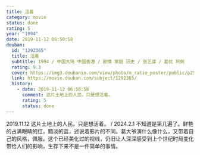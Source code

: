 ```yaml
---
title: 活着
category: movie
status: done
rating: 5
year: "1994"
date: 2019-11-12 06:50:58
douban:
  id: "1292365"
  title: 活着
  subtitle: 1994 / 中国大陆 中国香港 / 剧情 家庭 历史 / 张艺谋 / 葛优 巩俐
  rating: 9.3
  cover: https://img3.doubanio.com/view/photo/m_ratio_poster/public/p2597919477.jpg
  link: https://movie.douban.com/subject/1292365/
  history:
    - date: 2019-11-12 06:50:58
      comment: 这片土地上的人民，只是想活着。
      rating: 5
      status: done
---
```


2019.11.12 这片土地上的人民，只是想活着。 / 2024.2.1 不知道是第几遍了。鲜艳的占满眼睛的红，黯淡的蓝，述说着影片的不同。葛大爷演什么像什么，又带着自己的风格，佩服。这个已经美化过的视线，仍旧让人深深感受到上个世纪时局变化带给人们的影响，生存下来不是一件简单的事情。